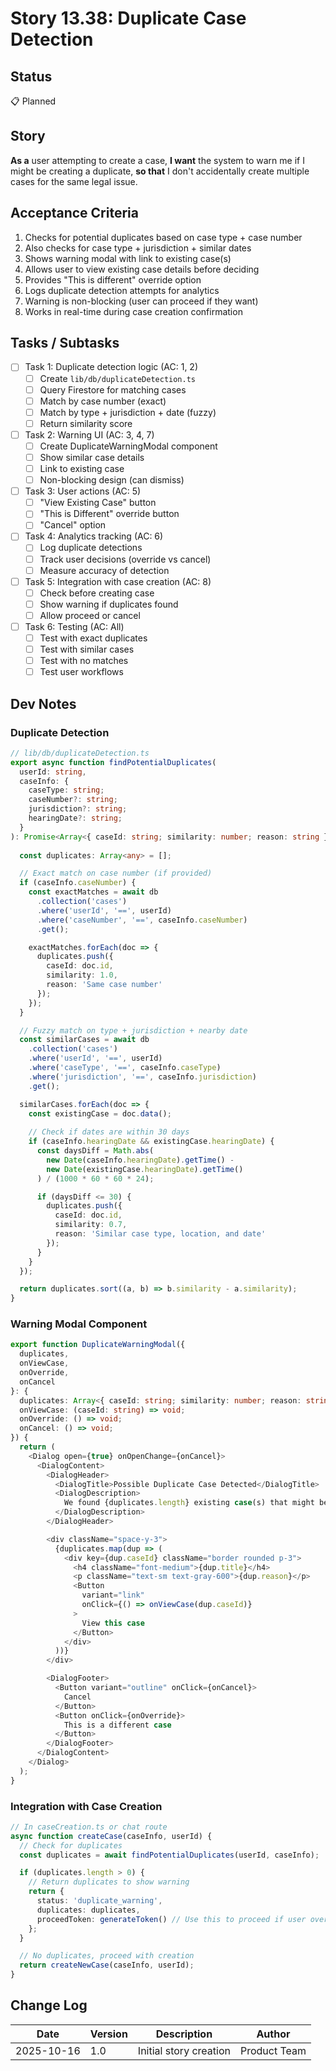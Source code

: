 # Story 13.38: Duplicate Case Detection

## Status
📋 Planned

## Story
**As a** user attempting to create a case,
**I want** the system to warn me if I might be creating a duplicate,
**so that** I don't accidentally create multiple cases for the same legal issue.

## Acceptance Criteria

1. Checks for potential duplicates based on case type + case number
2. Also checks for case type + jurisdiction + similar dates
3. Shows warning modal with link to existing case(s)
4. Allows user to view existing case details before deciding
5. Provides "This is different" override option
6. Logs duplicate detection attempts for analytics
7. Warning is non-blocking (user can proceed if they want)
8. Works in real-time during case creation confirmation

## Tasks / Subtasks

- [ ] Task 1: Duplicate detection logic (AC: 1, 2)
  - [ ] Create `lib/db/duplicateDetection.ts`
  - [ ] Query Firestore for matching cases
  - [ ] Match by case number (exact)
  - [ ] Match by type + jurisdiction + date (fuzzy)
  - [ ] Return similarity score

- [ ] Task 2: Warning UI (AC: 3, 4, 7)
  - [ ] Create DuplicateWarningModal component
  - [ ] Show similar case details
  - [ ] Link to existing case
  - [ ] Non-blocking design (can dismiss)

- [ ] Task 3: User actions (AC: 5)
  - [ ] "View Existing Case" button
  - [ ] "This is Different" override button
  - [ ] "Cancel" option

- [ ] Task 4: Analytics tracking (AC: 6)
  - [ ] Log duplicate detections
  - [ ] Track user decisions (override vs cancel)
  - [ ] Measure accuracy of detection

- [ ] Task 5: Integration with case creation (AC: 8)
  - [ ] Check before creating case
  - [ ] Show warning if duplicates found
  - [ ] Allow proceed or cancel

- [ ] Task 6: Testing (AC: All)
  - [ ] Test with exact duplicates
  - [ ] Test with similar cases
  - [ ] Test with no matches
  - [ ] Test user workflows

## Dev Notes

### Duplicate Detection

```typescript
// lib/db/duplicateDetection.ts
export async function findPotentialDuplicates(
  userId: string,
  caseInfo: {
    caseType: string;
    caseNumber?: string;
    jurisdiction?: string;
    hearingDate?: string;
  }
): Promise<Array<{ caseId: string; similarity: number; reason: string }>> {
  
  const duplicates: Array<any> = [];

  // Exact match on case number (if provided)
  if (caseInfo.caseNumber) {
    const exactMatches = await db
      .collection('cases')
      .where('userId', '==', userId)
      .where('caseNumber', '==', caseInfo.caseNumber)
      .get();

    exactMatches.forEach(doc => {
      duplicates.push({
        caseId: doc.id,
        similarity: 1.0,
        reason: 'Same case number'
      });
    });
  }

  // Fuzzy match on type + jurisdiction + nearby date
  const similarCases = await db
    .collection('cases')
    .where('userId', '==', userId)
    .where('caseType', '==', caseInfo.caseType)
    .where('jurisdiction', '==', caseInfo.jurisdiction)
    .get();

  similarCases.forEach(doc => {
    const existingCase = doc.data();
    
    // Check if dates are within 30 days
    if (caseInfo.hearingDate && existingCase.hearingDate) {
      const daysDiff = Math.abs(
        new Date(caseInfo.hearingDate).getTime() -
        new Date(existingCase.hearingDate).getTime()
      ) / (1000 * 60 * 60 * 24);

      if (daysDiff <= 30) {
        duplicates.push({
          caseId: doc.id,
          similarity: 0.7,
          reason: 'Similar case type, location, and date'
        });
      }
    }
  });

  return duplicates.sort((a, b) => b.similarity - a.similarity);
}
```

### Warning Modal Component

```typescript
export function DuplicateWarningModal({
  duplicates,
  onViewCase,
  onOverride,
  onCancel
}: {
  duplicates: Array<{ caseId: string; similarity: number; reason: string; title: string }>;
  onViewCase: (caseId: string) => void;
  onOverride: () => void;
  onCancel: () => void;
}) {
  return (
    <Dialog open={true} onOpenChange={onCancel}>
      <DialogContent>
        <DialogHeader>
          <DialogTitle>Possible Duplicate Case Detected</DialogTitle>
          <DialogDescription>
            We found {duplicates.length} existing case(s) that might be similar to the one you're creating.
          </DialogDescription>
        </DialogHeader>

        <div className="space-y-3">
          {duplicates.map(dup => (
            <div key={dup.caseId} className="border rounded p-3">
              <h4 className="font-medium">{dup.title}</h4>
              <p className="text-sm text-gray-600">{dup.reason}</p>
              <Button
                variant="link"
                onClick={() => onViewCase(dup.caseId)}
              >
                View this case
              </Button>
            </div>
          ))}
        </div>

        <DialogFooter>
          <Button variant="outline" onClick={onCancel}>
            Cancel
          </Button>
          <Button onClick={onOverride}>
            This is a different case
          </Button>
        </DialogFooter>
      </DialogContent>
    </Dialog>
  );
}
```

### Integration with Case Creation

```typescript
// In caseCreation.ts or chat route
async function createCase(caseInfo, userId) {
  // Check for duplicates
  const duplicates = await findPotentialDuplicates(userId, caseInfo);

  if (duplicates.length > 0) {
    // Return duplicates to show warning
    return {
      status: 'duplicate_warning',
      duplicates: duplicates,
      proceedToken: generateToken() // Use this to proceed if user overrides
    };
  }

  // No duplicates, proceed with creation
  return createNewCase(caseInfo, userId);
}
```

## Change Log

| Date | Version | Description | Author |
|------|---------|-------------|--------|
| 2025-10-16 | 1.0 | Initial story creation | Product Team |

